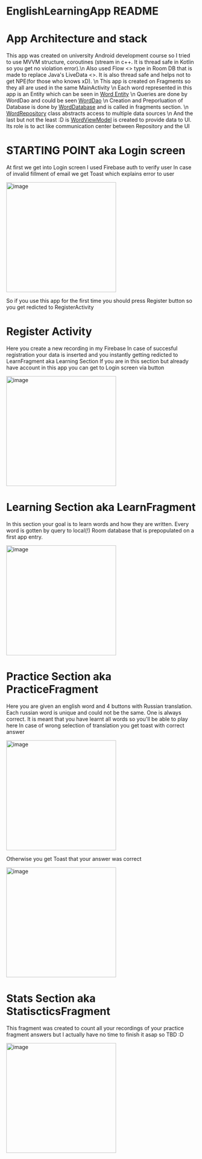 # EnglishLearningApp README

# App Architecture and stack
This app was created on university Android development course so I tried to use MVVM structure, coroutines (stream in c++. It is thread safe in Kotlin so you get no violation error).\n
Also used Flow <> type in Room DB that is made to replace Java's LiveData <>. It is also thread safe and helps not to get NPE(for those who knows xD). \n
This app is created on Fragments so they all are used in the same MainActivity \n
Each word represented in this app is an Entity which can be seen in [Word Entity](app/src/main/java/com/englishlearningapp/data/Word.kt) \n
Queries are done by WordDao and could be seen [WordDao](app/src/main/java/com/englishlearningapp/data/WordDao.kt) \n
Creation and Preporluation of Database is done by [WordDatabase](app/src/main/java/com/englishlearningapp/data/WordDatabase.kt) and is called in fragments section. \n
[WordRepository](app/src/main/java/com/englishlearningapp/data/WordRepository.kt) class abstracts access to multiple data sources \n
And the last but not the least :D is [WordViewModel](app/src/main/java/com/englishlearningapp/data/WordViewModel.kt) is created to provide data to UI. Its role is to act like communication center between Repository and the UI

# STARTING POINT aka Login screen
At first we get into Login screen
I used Firebase auth to verify user
In case of invalid fillment of email we get Toast which explains error to user

<img width="291" alt="image" src="https://user-images.githubusercontent.com/61650907/168495313-d8728589-a91c-45a7-98ab-fb35957d4bdb.jpg">

So if you use this app for the first time you should press Register button so you get redicted to RegisterActivity

# Register Activity
Here you create a new recording in my Firebase
In case of succesful registration your data is inserted and you instantly getting redicted to LearnFragment aka Learning Section
If you are in this section but already have account in this app you can get to Login screen via button

<img width="291" alt="image" src="https://user-images.githubusercontent.com/61650907/168495320-a691681b-60da-4eca-89eb-6dcb4595df87.jpg">

# Learning Section aka LearnFragment
In this section your goal is to learn words and how they are written. Every word is gotten by query to local(!) Room database that is prepopulated on a first app entry.

<img width="291" alt="image" src="https://user-images.githubusercontent.com/61650907/168495330-d2a1f1a4-654f-4b06-8c15-f1af1f7a1015.jpg">

# Practice Section aka PracticeFragment
Here you are given an english word and 4 buttons with Russian translation. Each russian word is unique and could not be the same. One is always correct. It is meant that you have learnt all words so you'll be able to play here
In case of wrong selection of translation you get toast with correct answer 

<img width="291" alt="image" src="https://user-images.githubusercontent.com/61650907/168495335-d0db6eff-ee04-44df-97ab-53a8c87d8248.jpg">

Otherwise you get Toast that your answer was correct

<img width="291" alt="image" src="https://user-images.githubusercontent.com/61650907/168495341-8034e438-db21-47ab-8700-670720e3c0ac.jpg">
  
# Stats Section aka StatiscticsFragment
This fragment was created to count all your recordings of your practice fragment answers but I actually have no time to finish it asap so TBD :D

<img width="291" alt="image" src="https://user-images.githubusercontent.com/61650907/168495351-4c320998-9ee1-4524-b314-89d7770f5111.jpg">
